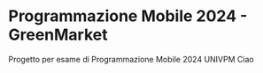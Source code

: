 # Programmazione Mobile 2024 - GreenMarket 
Progetto per esame di Programmazione Mobile 2024 UNIVPM
Ciao

